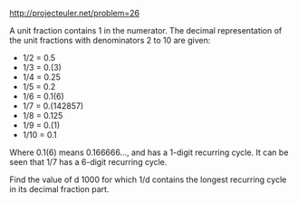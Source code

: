 http://projecteuler.net/problem=26

A unit fraction contains 1 in the numerator. The decimal representation
of the unit fractions with denominators 2 to 10 are given:

* 1/2 = 0.5
* 1/3 = 0.(3)
* 1/4 = 0.25
* 1/5 = 0.2
* 1/6 = 0.1(6)
* 1/7 = 0.(142857)
* 1/8 = 0.125
* 1/9 = 0.(1)
* 1/10 = 0.1

Where 0.1(6) means 0.166666..., and has a 1-digit recurring cycle.
It can be seen that 1/7 has a 6-digit recurring cycle.

Find the value of d  1000 for which 1/d contains the longest recurring
cycle in its decimal fraction part.

